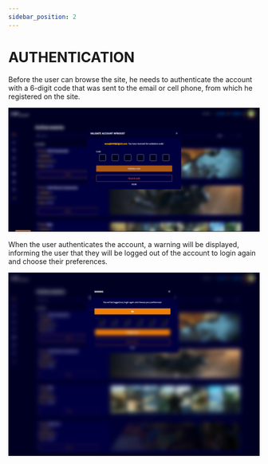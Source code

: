 ```yaml
---
sidebar_position: 2
---
```


# AUTHENTICATION

Before the user can browse the site, he needs to authenticate the account with a 6-digit code that was sent to the email or cell phone, from which he registered on the site.

![1](./../assets/novaautenticação.png)

When the user authenticates the account, a warning will be displayed, informing the user that they will be logged out of the account to login again and choose their preferences.

![1](./../assets/mensagemautenticacao.png)
